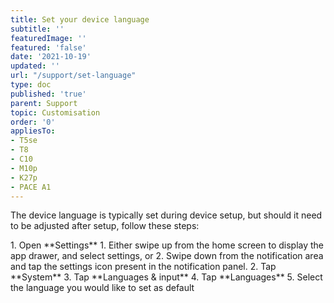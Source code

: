 ```yaml
---
title: Set your device language
subtitle: ''
featuredImage: ''
featured: 'false'
date: '2021-10-19'
updated: ''
url: "/support/set-language"
type: doc
published: 'true'
parent: Support
topic: Customisation
order: '0'
appliesTo:
- T5se
- T8
- C10
- M10p
- K27p
- PACE A1
---
```


The device language is typically set during device setup, but should it need to be adjusted after setup, follow these steps:

<div class="numbered-instructions" markdown="1">
1. Open **Settings**
  1. Either swipe up from the home screen to display the app drawer, and select settings, or
  2. Swipe down from the notification area and tap the settings icon present in the notification panel.
2. Tap **System**
3. Tap **Languages & input**
4. Tap **Languages**
5. Select the language you would like to set as default
</div>
